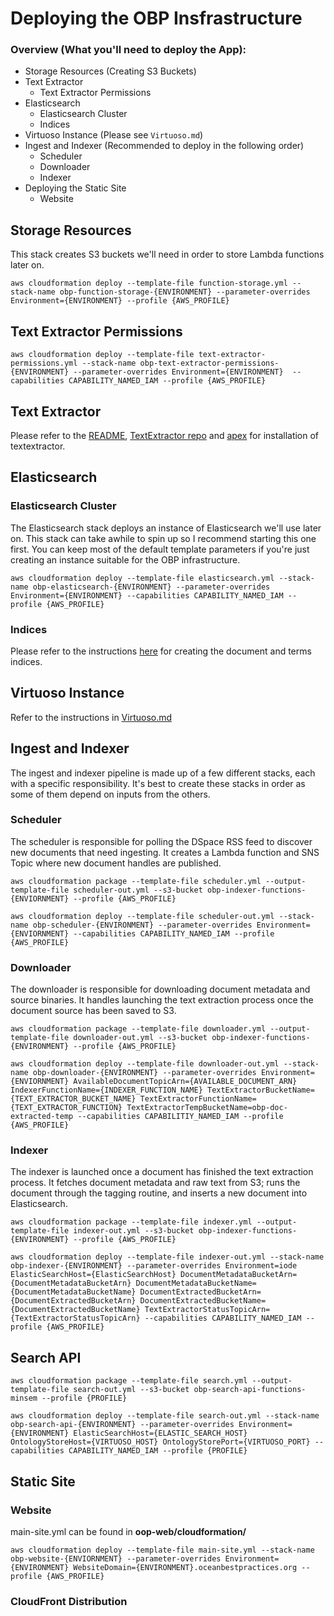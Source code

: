 # Deploying the OBP Insfrastructure

### Overview (What you'll need to deploy the App):

- Storage Resources (Creating S3 Buckets)
- Text Extractor
    - Text Extractor Permissions
- Elasticsearch 
    - Elasticsearch Cluster
    - Indices
- Virtuoso Instance (Please see `Virtuoso.md`)
- Ingest and Indexer (Recommended to deploy in the following order)
    - Scheduler
    - Downloader
    - Indexer
- Deploying the Static Site
    - Website

## Storage Resources

This stack creates S3 buckets we'll need in order to store Lambda functions later on.

`aws cloudformation deploy --template-file function-storage.yml --stack-name obp-function-storage-{ENVIRONMENT} --parameter-overrides Environment={ENVIRONMENT} --profile {AWS_PROFILE}`

## Text Extractor Permissions

`aws cloudformation deploy --template-file text-extractor-permissions.yml --stack-name obp-text-extractor-permissions-{ENVIRONMENT} --parameter-overrides Environment={ENVIRONMENT}  --capabilities CAPABILITY_NAMED_IAM --profile {AWS_PROFILE}`

## Text Extractor
Please refer to the [README](./README.md), [TextExtractor repo](https://github.com/Element84/lambda-text-extractor) and [apex](https://apex.run/) for installation of textextractor.

## Elasticsearch

### Elasticsearch Cluster

The Elasticsearch stack deploys an instance of Elasticsearch we'll use later on. This stack can take awhile to spin up so I recommend starting this one first. You can keep most of the default template parameters if you're just creating an instance suitable for the OBP infrastructure.

`aws cloudformation deploy --template-file elasticsearch.yml --stack-name obp-elasticsearch-{ENVIRONMENT} --parameter-overrides Environment={ENVIRONMENT} --capabilities CAPABILITY_NAMED_IAM --profile {AWS_PROFILE}`

### Indices

Please refer to the instructions [here](./README.md) for creating the document and terms indices.

## Virtuoso Instance

Refer to the instructions in [Virtuoso.md](./Virtuoso.md)

## Ingest and Indexer

The ingest and indexer pipeline is made up of a few different stacks, each with a specific responsibility. It's best to create these stacks in order as some of them depend on inputs from the others.

### Scheduler

The scheduler is responsible for polling the DSpace RSS feed to discover new documents that need ingesting. It creates a Lambda function and SNS Topic where new document handles are published.

`aws cloudformation package --template-file scheduler.yml --output-template-file scheduler-out.yml --s3-bucket obp-indexer-functions-{ENVIORNMENT} --profile {AWS_PROFILE}`

`aws cloudformation deploy --template-file scheduler-out.yml --stack-name obp-scheduler-{ENVIRONMENT} --parameter-overrides Environment={ENVIORNMENT} --capabilities CAPABILITY_NAMED_IAM --profile {AWS_PROFILE}`

### Downloader

The downloader is responsible for downloading document metadata and source binaries. It handles launching the text extraction process once the document source has been saved to S3.

`aws cloudformation package --template-file downloader.yml --output-template-file downloader-out.yml --s3-bucket obp-indexer-functions-{ENVIRONMENT} --profile {AWS_PROFILE}`

`aws cloudformation deploy --template-file downloader-out.yml --stack-name obp-downloader-{ENVIRONMENT} --parameter-overrides Environment={ENVIORNMENT} AvailableDocumentTopicArn={AVAILABLE_DOCUMENT_ARN} IndexerFunctionName={INDEXER_FUNCTION_NAME} TextExtractorBucketName={TEXT_EXTRACTOR_BUCKET_NAME} TextExtractorFunctionName={TEXT_EXTRACTOR_FUNCTION} TextExtractorTempBucketName=obp-doc-extracted-temp --capabilities CAPABILITIY_NAMED_IAM --profile {AWS_PROFILE}`

### Indexer

The indexer is launched once a document has finished the text extraction process. It fetches document metadata and raw text from S3; runs the document through the tagging routine, and inserts a new document into Elasticsearch.

`aws cloudformation package --template-file indexer.yml --output-template-file indexer-out.yml --s3-bucket obp-indexer-functions-{ENVIRONMENT} --profile {AWS_PROFILE}`

`aws cloudformation deploy --template-file indexer-out.yml --stack-name obp-indexer-{ENVIRONMENT} --parameter-overrides Environment=iode ElasticSearchHost={ElasticSearchHost} DocumentMetadataBucketArn={DocumentMetadataBucketArn} DocumentMetadataBucketName={DocumentMetadataBucketName} DocumentExtractedBucketArn={DocumentExtractedBucketArn} DocumentExtractedBucketName={DocumentExtractedBucketName} TextExtractorStatusTopicArn={TextExtractorStatusTopicArn} --capabilities CAPABILITY_NAMED_IAM --profile {AWS_PROFILE}`

## Search API

`aws cloudformation package --template-file search.yml --output-template-file search-out.yml --s3-bucket obp-search-api-functions-minsem --profile {PROFILE}`
 
`aws cloudformation deploy --template-file search-out.yml --stack-name obp-search-api-{ENVIRONMENT} --parameter-overrides Environment={ENVIRONMENT} ElasticSearchHost={ELASTIC_SEARCH_HOST} OntologyStoreHost={VIRTUOSO_HOST} OntologyStorePort={VIRTUOSO_PORT} --capabilities CAPABILITY_NAMED_IAM --profile {PROFILE}`
## Static Site

### Website

main-site.yml can be found in **oop-web/cloudformation/**

`aws cloudformation deploy --template-file main-site.yml --stack-name obp-website-{ENVIORNMENT} --parameter-overrides Environment={ENVIRONMENT} WebsiteDomain={ENVIRONMENT}.oceanbestpractices.org --profile {AWS_PROFILE}`

### CloudFront Distribution
